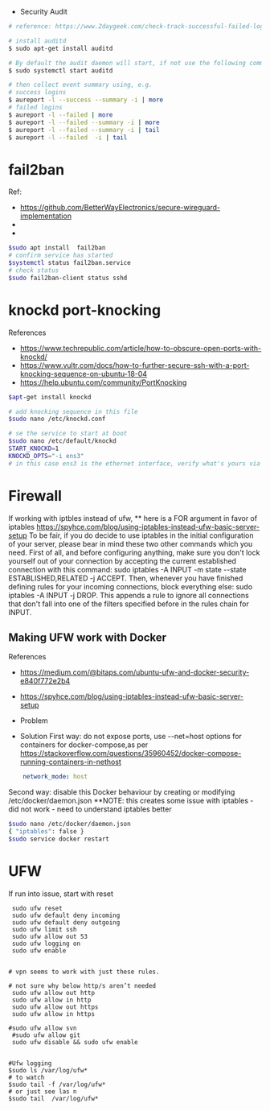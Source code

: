 


- Security Audit

```sh
# reference: https://www.2daygeek.com/check-track-successful-failed-login-attempts-linux/

# install auditd
$ sudo apt-get install auditd

# By default the audit daemon will start, if not use the following commands to kikstart.
$ sudo systemctl start auditd

# then collect event summary using, e.g.
# success logins
$ aureport -l --success --summary -i | more
# failed logins
$ aureport -l --failed | more
$ aureport -l --failed --summary -i | more
$ aureport -l --failed --summary -i | tail
$ aureport -l --failed  -i | tail

```


# fail2ban

Ref: 
- https://github.com/BetterWayElectronics/secure-wireguard-implementation
- 
- 

```sh
$sudo apt install  fail2ban
# confirm service has started
$systemctl status fail2ban.service
# check status
$sudo fail2ban-client status sshd
```


# knockd port-knocking
References
- https://www.techrepublic.com/article/how-to-obscure-open-ports-with-knockd/
- https://www.vultr.com/docs/how-to-further-secure-ssh-with-a-port-knocking-sequence-on-ubuntu-18-04
- https://help.ubuntu.com/community/PortKnocking

```sh
$apt-get install knockd

# add knocking sequence in this file
$sudo nano /etc/knockd.conf

# se the service to start at boot
$sudo nano /etc/default/knockd
START_KNOCKD=1
KNOCKD_OPTS="-i ens3"
# in this case ens3 is the ethernet interface, verify what's yours via ifconfig or ip a
```



# Firewall

If working with iptbles instead of ufw,
** here is a FOR argument in favor of iptables https://spyhce.com/blog/using-iptables-instead-ufw-basic-server-setup
To be fair, if you do decide to use iptables in the initial configuration of your server, please bear in mind these two other commands which you need. First of all, and before configuring anything, make sure you don't lock yourself out of your connection by accepting the current established connection with this command: sudo iptables -A INPUT -m state --state ESTABLISHED,RELATED -j ACCEPT. Then, whenever you have finished defining rules for your incoming connections, block everything else: sudo iptables -A INPUT -j DROP. This appends a rule to ignore all connections that don't fall into one of the filters specified before in the rules chain for INPUT.



## Making UFW work with Docker
References
- https://medium.com/@bitaps.com/ubuntu-ufw-and-docker-security-e840f772e2b4
- https://spyhce.com/blog/using-iptables-instead-ufw-basic-server-setup

- Problem

- Solution 
First way: do not expose ports, use --net=host options for containers
for docker-compose,as per https://stackoverflow.com/questions/35960452/docker-compose-running-containers-in-nethost
```yaml
    network_mode: host
```

Second way: disable this Docker behaviour by creating or modifying /etc/docker/daemon.json
**NOTE: this creates some issue with iptables - did not work - need to understand iptables better
```sh
$sudo nano /etc/docker/daemon.json
{ "iptables": false }
$sudo service docker restart
```


# UFW
 If run into issue, start with reset
```
 sudo ufw reset
 sudo ufw default deny incoming
 sudo ufw default deny outgoing
 sudo ufw limit ssh
 sudo ufw allow out 53
 sudo ufw logging on
 sudo ufw enable


# vpn seems to work with just these rules.

# not sure why below http/s aren’t needed
 sudo ufw allow out http
 sudo ufw allow in http 
 sudo ufw allow out https
 sudo ufw allow in https

#sudo ufw allow svn
 #sudo ufw allow git
 sudo ufw disable && sudo ufw enable
 
 
#Ufw logging
$sudo ls /var/log/ufw*
# to watch 
$sudo tail -f /var/log/ufw*
# or just see las n
$sudo tail  /var/log/ufw*

```
